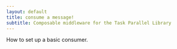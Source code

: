 ```yaml
---
layout: default
title: consume a message!
subtitle: Composable middleware for the Task Parallel Library
---
```


How to set up a basic consumer.
